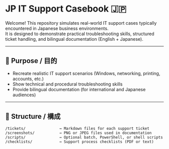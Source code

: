 # JP IT Support Casebook 🇯🇵

Welcome! This repository simulates real-world IT support cases typically encountered in Japanese business environments.  
It is designed to demonstrate practical troubleshooting skills, structured ticket handling, and bilingual documentation (English + Japanese).

---

## 🎯 Purpose / 目的

- Recreate realistic IT support scenarios (Windows, networking, printing, accounts, etc.)
- Show technical and procedural troubleshooting skills
- Provide bilingual documentation (for international and Japanese audiences)

---

## 📁 Structure / 構成
```
/tickets/               → Markdown files for each support ticket  
/screenshots/           → PNG or JPEG files used in documentation  
/scripts/               → Optional batch, PowerShell, or shell scripts  
/checklists/            → Support process checklists (PDF or text)
```
